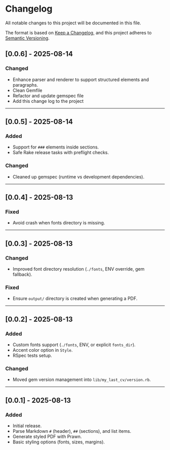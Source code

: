 # Changelog
All notable changes to this project will be documented in this file.

The format is based on [Keep a Changelog](https://keepachangelog.com/en/1.0.0/),
and this project adheres to [Semantic Versioning](https://semver.org/spec/v2.0.0.html).

## [0.0.6] - 2025-08-14
### Changed
- Enhance parser and renderer to support structured elements and paragraphs.
- Clean Gemfile
- Refactor and update gemspec file
- Add this change log to the project

---

## [0.0.5] - 2025-08-14
### Added
- Support for `###` elements inside sections.
- Safe Rake release tasks with preflight checks.

### Changed
- Cleaned up gemspec (runtime vs development dependencies).

---

## [0.0.4] - 2025-08-13
### Fixed
- Avoid crash when fonts directory is missing.

---

## [0.0.3] - 2025-08-13
### Changed
- Improved font directory resolution (`./fonts`, ENV override, gem fallback).

### Fixed
- Ensure `output/` directory is created when generating a PDF.

---

## [0.0.2] - 2025-08-13
### Added
- Custom fonts support (`./fonts`, ENV, or explicit `fonts_dir`).
- Accent color option in `Style`.
- RSpec tests setup.

### Changed
- Moved gem version management into `lib/my_last_cv/version.rb`.

---

## [0.0.1] - 2025-08-13
### Added
- Initial release.
- Parse Markdown `#` (header), `##` (sections), and list items.
- Generate styled PDF with Prawn.
- Basic styling options (fonts, sizes, margins).
